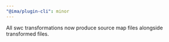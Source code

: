 ```yaml
---
"@ima/plugin-cli": minor
---
```


All swc transformations now produce source map files alongside transformed files.
